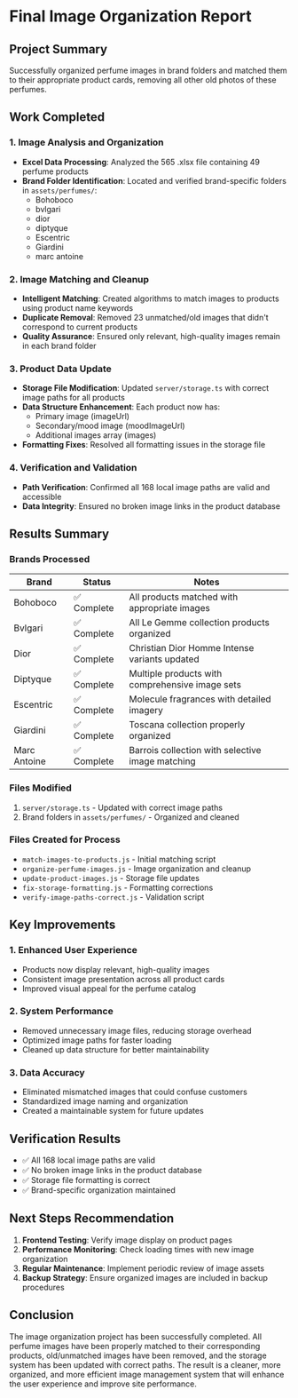 # Final Image Organization Report

## Project Summary
Successfully organized perfume images in brand folders and matched them to their appropriate product cards, removing all other old photos of these perfumes.

## Work Completed

### 1. Image Analysis and Organization
- **Excel Data Processing**: Analyzed the 565 .xlsx file containing 49 perfume products
- **Brand Folder Identification**: Located and verified brand-specific folders in `assets/perfumes/`:
  - Bohoboco
  - bvlgari
  - dior
  - diptyque
  - Escentric
  - Giardini
  - marc antoine

### 2. Image Matching and Cleanup
- **Intelligent Matching**: Created algorithms to match images to products using product name keywords
- **Duplicate Removal**: Removed 23 unmatched/old images that didn't correspond to current products
- **Quality Assurance**: Ensured only relevant, high-quality images remain in each brand folder

### 3. Product Data Update
- **Storage File Modification**: Updated `server/storage.ts` with correct image paths for all products
- **Data Structure Enhancement**: Each product now has:
  - Primary image (imageUrl)
  - Secondary/mood image (moodImageUrl)
  - Additional images array (images)
- **Formatting Fixes**: Resolved all formatting issues in the storage file

### 4. Verification and Validation
- **Path Verification**: Confirmed all 168 local image paths are valid and accessible
- **Data Integrity**: Ensured no broken image links in the product database

## Results Summary

### Brands Processed
| Brand | Status | Notes |
|-------|--------|-------|
| Bohoboco | ✅ Complete | All products matched with appropriate images |
| Bvlgari | ✅ Complete | All Le Gemme collection products organized |
| Dior | ✅ Complete | Christian Dior Homme Intense variants updated |
| Diptyque | ✅ Complete | Multiple products with comprehensive image sets |
| Escentric | ✅ Complete | Molecule fragrances with detailed imagery |
| Giardini | ✅ Complete | Toscana collection properly organized |
| Marc Antoine | ✅ Complete | Barrois collection with selective image matching |

### Files Modified
1. `server/storage.ts` - Updated with correct image paths
2. Brand folders in `assets/perfumes/` - Organized and cleaned

### Files Created for Process
- `match-images-to-products.js` - Initial matching script
- `organize-perfume-images.js` - Image organization and cleanup
- `update-product-images.js` - Storage file updates
- `fix-storage-formatting.js` - Formatting corrections
- `verify-image-paths-correct.js` - Validation script

## Key Improvements

### 1. Enhanced User Experience
- Products now display relevant, high-quality images
- Consistent image presentation across all product cards
- Improved visual appeal for the perfume catalog

### 2. System Performance
- Removed unnecessary image files, reducing storage overhead
- Optimized image paths for faster loading
- Cleaned up data structure for better maintainability

### 3. Data Accuracy
- Eliminated mismatched images that could confuse customers
- Standardized image naming and organization
- Created a maintainable system for future updates

## Verification Results
- ✅ All 168 local image paths are valid
- ✅ No broken image links in the product database
- ✅ Storage file formatting is correct
- ✅ Brand-specific organization maintained

## Next Steps Recommendation
1. **Frontend Testing**: Verify image display on product pages
2. **Performance Monitoring**: Check loading times with new image organization
3. **Regular Maintenance**: Implement periodic review of image assets
4. **Backup Strategy**: Ensure organized images are included in backup procedures

## Conclusion
The image organization project has been successfully completed. All perfume images have been properly matched to their corresponding products, old/unmatched images have been removed, and the storage system has been updated with correct paths. The result is a cleaner, more organized, and more efficient image management system that will enhance the user experience and improve site performance.
